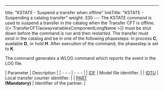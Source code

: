 ---
title: "KSTATE - Suspend a transfer when offline"
linkTitle: "KSTATE - Suspending a catalog transfer"
weight: 330
--- The KSTATE
command is used to suspend a transfer in the catalog when the Transfer CFT is offline. {{< TransferCFT/axwayvariablesComponentLongName  >}} must
be shut down before the command is run and then restarted. The transfer
must exist in the catalog and be in one of the following phasesteps: in process
****C****, available ****D****,
or hold ****H****. After execution of
the command, the phasestep is set to ****K****.

The command generates a WLOG command which reports the event in the
LOG file.

| Parameter  | Description  |
| - - - | - - - |
| [IDF](../../../command_summary/parameter_intro/idf) | Model file identifier. |
| [IDTU](../../../command_summary/parameter_intro/idtu) | Local transfer counter identifier. |
| [PART](../../../command_summary/parameter_intro/part)<br/> **(Mandatory)** | Identifier of the partner. |

